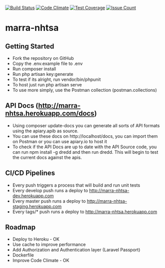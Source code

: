 [![Build Status](https://travis-ci.org/marcelomarra/marra-nhtsa.svg?branch=master)](https://travis-ci.org/marcelomarra/marra-nhtsa)
[![Code Climate](https://codeclimate.com/github/marcelomarra/marra-nhtsa/badges/gpa.svg)](https://codeclimate.com/github/marcelomarra/marra-nhtsa)
[![Test Coverage](https://codeclimate.com/github/marcelomarra/marra-nhtsa/badges/coverage.svg)](https://codeclimate.com/github/marcelomarra/marra-nhtsa/coverage)
[![Issue Count](https://codeclimate.com/github/marcelomarra/marra-nhtsa/badges/issue_count.svg)](https://codeclimate.com/github/marcelomarra/marra-nhtsa)

# marra-nhtsa

## Getting Started

- Fork the repository on GitHub
- Copy the .env.example file to .env
- Run composer install
- Run php artisan key:generate
- To test if its alright, run vendor/bin/phpunit
- To host just run php artisan serve
- To use more simply, use the Postman collection (postman.collections)

## API Docs (http://marra-nhtsa.herokuapp.com/docs)

- Using composer update-docs you can generate all sorts of API formats using the apiary.apib as source.
- You can use these docs on http://localhost/docs, you can import them on Postman or you can use apiary.io to host it
- To check if the API Docs are up to date with the API Source code, you can run npm install -g dredd and then run dredd. This will begin to test the current docs against the apis.

## CI/CD Pipelines
- Every push triggers a process that will build and run unit tests
- Every develop push runs a deploy to http://marra-nhtsa-dev.herokuapp.com
- Every master push runs a deploy to http://marra-nhtsa-staging.herokuapp.com
- Every tags/* push runs a deploy to http://marra-nhtsa.herokuapp.com

## Roadmap

- Deploy to Heroku - OK
- Use cache to improve performance
- Add Authorization and Authentication layer (Laravel Passport)
- Dockerfile
- Improve Code Climate - OK 
